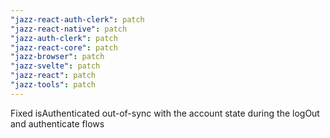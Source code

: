 ```yaml
---
"jazz-react-auth-clerk": patch
"jazz-react-native": patch
"jazz-auth-clerk": patch
"jazz-react-core": patch
"jazz-browser": patch
"jazz-svelte": patch
"jazz-react": patch
"jazz-tools": patch
---
```


Fixed isAuthenticated out-of-sync with the account state during the logOut and authenticate flows

